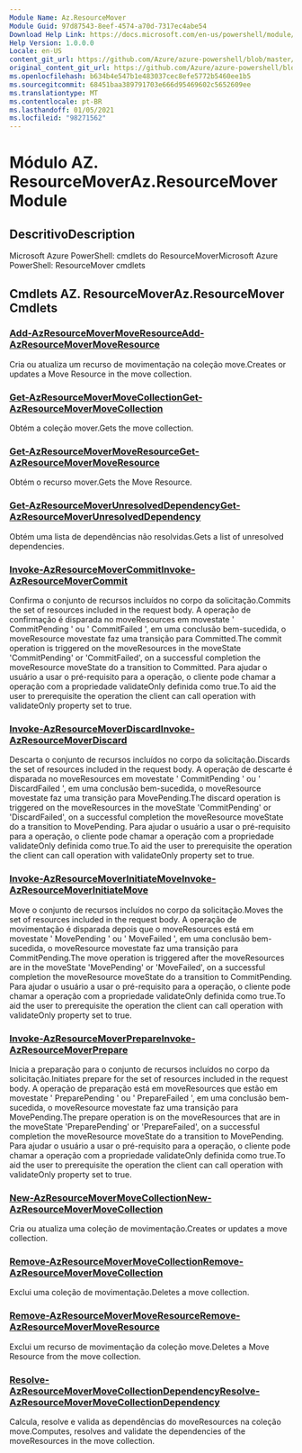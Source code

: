 ```yaml
---
Module Name: Az.ResourceMover
Module Guid: 97d87543-8eef-4574-a70d-7317ec4abe54
Download Help Link: https://docs.microsoft.com/en-us/powershell/module/az.resourcemover
Help Version: 1.0.0.0
Locale: en-US
content_git_url: https://github.com/Azure/azure-powershell/blob/master/src/ResourceMover/help/Az.ResourceMover.md
original_content_git_url: https://github.com/Azure/azure-powershell/blob/master/src/ResourceMover/help/Az.ResourceMover.md
ms.openlocfilehash: b634b4e547b1e483037cec8efe5772b5460ee1b5
ms.sourcegitcommit: 68451baa389791703e666d95469602c5652609ee
ms.translationtype: MT
ms.contentlocale: pt-BR
ms.lasthandoff: 01/05/2021
ms.locfileid: "98271562"
---
```

# <span data-ttu-id="96372-101">Módulo AZ. ResourceMover</span><span class="sxs-lookup"><span data-stu-id="96372-101">Az.ResourceMover Module</span></span>
## <span data-ttu-id="96372-102">Descritivo</span><span class="sxs-lookup"><span data-stu-id="96372-102">Description</span></span>
<span data-ttu-id="96372-103">Microsoft Azure PowerShell: cmdlets do ResourceMover</span><span class="sxs-lookup"><span data-stu-id="96372-103">Microsoft Azure PowerShell: ResourceMover cmdlets</span></span>

## <span data-ttu-id="96372-104">Cmdlets AZ. ResourceMover</span><span class="sxs-lookup"><span data-stu-id="96372-104">Az.ResourceMover Cmdlets</span></span>
### [<span data-ttu-id="96372-105">Add-AzResourceMoverMoveResource</span><span class="sxs-lookup"><span data-stu-id="96372-105">Add-AzResourceMoverMoveResource</span></span>](Add-AzResourceMoverMoveResource.md)
<span data-ttu-id="96372-106">Cria ou atualiza um recurso de movimentação na coleção move.</span><span class="sxs-lookup"><span data-stu-id="96372-106">Creates or updates a Move Resource in the move collection.</span></span>

### [<span data-ttu-id="96372-107">Get-AzResourceMoverMoveCollection</span><span class="sxs-lookup"><span data-stu-id="96372-107">Get-AzResourceMoverMoveCollection</span></span>](Get-AzResourceMoverMoveCollection.md)
<span data-ttu-id="96372-108">Obtém a coleção mover.</span><span class="sxs-lookup"><span data-stu-id="96372-108">Gets the move collection.</span></span>

### [<span data-ttu-id="96372-109">Get-AzResourceMoverMoveResource</span><span class="sxs-lookup"><span data-stu-id="96372-109">Get-AzResourceMoverMoveResource</span></span>](Get-AzResourceMoverMoveResource.md)
<span data-ttu-id="96372-110">Obtém o recurso mover.</span><span class="sxs-lookup"><span data-stu-id="96372-110">Gets the Move Resource.</span></span>

### [<span data-ttu-id="96372-111">Get-AzResourceMoverUnresolvedDependency</span><span class="sxs-lookup"><span data-stu-id="96372-111">Get-AzResourceMoverUnresolvedDependency</span></span>](Get-AzResourceMoverUnresolvedDependency.md)
<span data-ttu-id="96372-112">Obtém uma lista de dependências não resolvidas.</span><span class="sxs-lookup"><span data-stu-id="96372-112">Gets a list of unresolved dependencies.</span></span>

### [<span data-ttu-id="96372-113">Invoke-AzResourceMoverCommit</span><span class="sxs-lookup"><span data-stu-id="96372-113">Invoke-AzResourceMoverCommit</span></span>](Invoke-AzResourceMoverCommit.md)
<span data-ttu-id="96372-114">Confirma o conjunto de recursos incluídos no corpo da solicitação.</span><span class="sxs-lookup"><span data-stu-id="96372-114">Commits the set of resources included in the request body.</span></span>
<span data-ttu-id="96372-115">A operação de confirmação é disparada no moveResources em movestate ' CommitPending ' ou ' CommitFailed ', em uma conclusão bem-sucedida, o moveResource movestate faz uma transição para Committed.</span><span class="sxs-lookup"><span data-stu-id="96372-115">The commit operation is triggered on the moveResources in the moveState 'CommitPending' or 'CommitFailed', on a successful completion the moveResource moveState do a transition to Committed.</span></span>
<span data-ttu-id="96372-116">Para ajudar o usuário a usar o pré-requisito para a operação, o cliente pode chamar a operação com a propriedade validateOnly definida como true.</span><span class="sxs-lookup"><span data-stu-id="96372-116">To aid the user to prerequisite the operation the client can call operation with validateOnly property set to true.</span></span>

### [<span data-ttu-id="96372-117">Invoke-AzResourceMoverDiscard</span><span class="sxs-lookup"><span data-stu-id="96372-117">Invoke-AzResourceMoverDiscard</span></span>](Invoke-AzResourceMoverDiscard.md)
<span data-ttu-id="96372-118">Descarta o conjunto de recursos incluídos no corpo da solicitação.</span><span class="sxs-lookup"><span data-stu-id="96372-118">Discards the set of resources included in the request body.</span></span>
<span data-ttu-id="96372-119">A operação de descarte é disparada no moveResources em movestate ' CommitPending ' ou ' DiscardFailed ', em uma conclusão bem-sucedida, o moveResource movestate faz uma transição para MovePending.</span><span class="sxs-lookup"><span data-stu-id="96372-119">The discard operation is triggered on the moveResources in the moveState 'CommitPending' or 'DiscardFailed', on a successful completion the moveResource moveState do a transition to MovePending.</span></span>
<span data-ttu-id="96372-120">Para ajudar o usuário a usar o pré-requisito para a operação, o cliente pode chamar a operação com a propriedade validateOnly definida como true.</span><span class="sxs-lookup"><span data-stu-id="96372-120">To aid the user to prerequisite the operation the client can call operation with validateOnly property set to true.</span></span>

### [<span data-ttu-id="96372-121">Invoke-AzResourceMoverInitiateMove</span><span class="sxs-lookup"><span data-stu-id="96372-121">Invoke-AzResourceMoverInitiateMove</span></span>](Invoke-AzResourceMoverInitiateMove.md)
<span data-ttu-id="96372-122">Move o conjunto de recursos incluídos no corpo da solicitação.</span><span class="sxs-lookup"><span data-stu-id="96372-122">Moves the set of resources included in the request body.</span></span>
<span data-ttu-id="96372-123">A operação de movimentação é disparada depois que o moveResources está em movestate ' MovePending ' ou ' MoveFailed ', em uma conclusão bem-sucedida, o moveResource movestate faz uma transição para CommitPending.</span><span class="sxs-lookup"><span data-stu-id="96372-123">The move operation is triggered after the moveResources are in the moveState 'MovePending' or 'MoveFailed', on a successful completion the moveResource moveState do a transition to CommitPending.</span></span>
<span data-ttu-id="96372-124">Para ajudar o usuário a usar o pré-requisito para a operação, o cliente pode chamar a operação com a propriedade validateOnly definida como true.</span><span class="sxs-lookup"><span data-stu-id="96372-124">To aid the user to prerequisite the operation the client can call operation with validateOnly property set to true.</span></span>

### [<span data-ttu-id="96372-125">Invoke-AzResourceMoverPrepare</span><span class="sxs-lookup"><span data-stu-id="96372-125">Invoke-AzResourceMoverPrepare</span></span>](Invoke-AzResourceMoverPrepare.md)
<span data-ttu-id="96372-126">Inicia a preparação para o conjunto de recursos incluídos no corpo da solicitação.</span><span class="sxs-lookup"><span data-stu-id="96372-126">Initiates prepare for the set of resources included in the request body.</span></span>
<span data-ttu-id="96372-127">A operação de preparação está em moveResources que estão em movestate ' PreparePending ' ou ' PrepareFailed ', em uma conclusão bem-sucedida, o moveResource movestate faz uma transição para MovePending.</span><span class="sxs-lookup"><span data-stu-id="96372-127">The prepare operation is on the moveResources that are in the moveState 'PreparePending' or 'PrepareFailed', on a successful completion the moveResource moveState do a transition to MovePending.</span></span>
<span data-ttu-id="96372-128">Para ajudar o usuário a usar o pré-requisito para a operação, o cliente pode chamar a operação com a propriedade validateOnly definida como true.</span><span class="sxs-lookup"><span data-stu-id="96372-128">To aid the user to prerequisite the operation the client can call operation with validateOnly property set to true.</span></span>

### [<span data-ttu-id="96372-129">New-AzResourceMoverMoveCollection</span><span class="sxs-lookup"><span data-stu-id="96372-129">New-AzResourceMoverMoveCollection</span></span>](New-AzResourceMoverMoveCollection.md)
<span data-ttu-id="96372-130">Cria ou atualiza uma coleção de movimentação.</span><span class="sxs-lookup"><span data-stu-id="96372-130">Creates or updates a move collection.</span></span>

### [<span data-ttu-id="96372-131">Remove-AzResourceMoverMoveCollection</span><span class="sxs-lookup"><span data-stu-id="96372-131">Remove-AzResourceMoverMoveCollection</span></span>](Remove-AzResourceMoverMoveCollection.md)
<span data-ttu-id="96372-132">Exclui uma coleção de movimentação.</span><span class="sxs-lookup"><span data-stu-id="96372-132">Deletes a move collection.</span></span>

### [<span data-ttu-id="96372-133">Remove-AzResourceMoverMoveResource</span><span class="sxs-lookup"><span data-stu-id="96372-133">Remove-AzResourceMoverMoveResource</span></span>](Remove-AzResourceMoverMoveResource.md)
<span data-ttu-id="96372-134">Exclui um recurso de movimentação da coleção move.</span><span class="sxs-lookup"><span data-stu-id="96372-134">Deletes a Move Resource from the move collection.</span></span>

### [<span data-ttu-id="96372-135">Resolve-AzResourceMoverMoveCollectionDependency</span><span class="sxs-lookup"><span data-stu-id="96372-135">Resolve-AzResourceMoverMoveCollectionDependency</span></span>](Resolve-AzResourceMoverMoveCollectionDependency.md)
<span data-ttu-id="96372-136">Calcula, resolve e valida as dependências do moveResources na coleção move.</span><span class="sxs-lookup"><span data-stu-id="96372-136">Computes, resolves and validate the dependencies of the moveResources in the move collection.</span></span>

